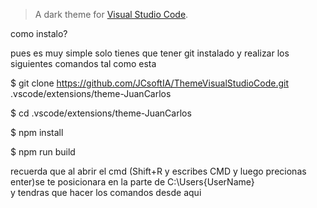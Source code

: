
> A dark theme for [Visual Studio Code](http://code.visualstudio.com).

como instalo?

pues es muy simple solo tienes que tener git instalado y realizar los siguientes comandos tal como esta

$ git clone https://github.com/JCsoftIA/ThemeVisualStudioCode.git .vscode/extensions/theme-JuanCarlos

$ cd .vscode/extensions/theme-JuanCarlos

$ npm install

$ npm run build

recuerda  que al abrir el cmd (Shift+R y escribes CMD y luego precionas enter)se te posicionara en la parte de C:\Users\{UserName}\
y tendras que hacer los comandos desde aqui